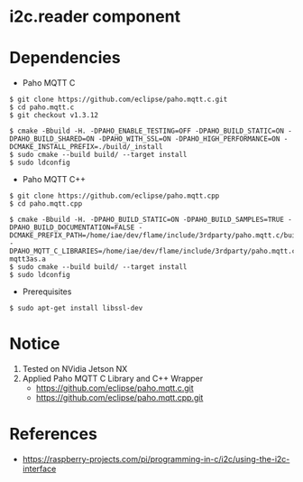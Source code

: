 # i2c.reader component


# Dependencies
* Paho MQTT C
```
$ git clone https://github.com/eclipse/paho.mqtt.c.git
$ cd paho.mqtt.c
$ git checkout v1.3.12

$ cmake -Bbuild -H. -DPAHO_ENABLE_TESTING=OFF -DPAHO_BUILD_STATIC=ON -DPAHO_BUILD_SHARED=ON -DPAHO_WITH_SSL=ON -DPAHO_HIGH_PERFORMANCE=ON -DCMAKE_INSTALL_PREFIX=./build/_install
$ sudo cmake --build build/ --target install
$ sudo ldconfig
```
* Paho MQTT C++
```
$ git clone https://github.com/eclipse/paho.mqtt.cpp
$ cd paho.mqtt.cpp

$ cmake -Bbuild -H. -DPAHO_BUILD_STATIC=ON -DPAHO_BUILD_SAMPLES=TRUE -DPAHO_BUILD_DOCUMENTATION=FALSE -DCMAKE_PREFIX_PATH=/home/iae/dev/flame/include/3rdparty/paho.mqtt.c/build/_install -DPAHO_MQTT_C_LIBRARIES=/home/iae/dev/flame/include/3rdparty/paho.mqtt.c/build/_install/lib/libpaho-mqtt3as.a
$ sudo cmake --build build/ --target install
$ sudo ldconfig
```

* Prerequisites
```
$ sudo apt-get install libssl-dev
```

# Notice
1. Tested on NVidia Jetson NX
2. Applied Paho MQTT C Library and C++ Wrapper
    - https://github.com/eclipse/paho.mqtt.c.git
    - https://github.com/eclipse/paho.mqtt.cpp.git

# References
* https://raspberry-projects.com/pi/programming-in-c/i2c/using-the-i2c-interface